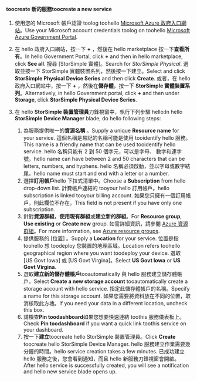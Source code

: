 <!--author=SharS last changed: 9/17/15-->


#### <a name="toocreate-a-new-service"></a><span data-ttu-id="7e27a-101">toocreate 新的服務</span><span class="sxs-lookup"><span data-stu-id="7e27a-101">toocreate a new service</span></span>
1. <span data-ttu-id="7e27a-102">使用您的 Microsoft 帳戶認證 toolog toohello [Microsoft Azure 政府入口網站](https://portal.azure.us/)。</span><span class="sxs-lookup"><span data-stu-id="7e27a-102">Use your Microsoft account credentials toolog on toohello [Microsoft Azure Government Portal](https://portal.azure.us/).</span></span>
2. <span data-ttu-id="7e27a-103">在 hello 政府入口網站，按一下   **+**  ，然後在 hello marketplace 按一下**查看所有**。</span><span class="sxs-lookup"><span data-stu-id="7e27a-103">In hello Government Portal, click **+** and then in hello marketplace, click **See all**.</span></span> <span data-ttu-id="7e27a-104">搜尋 [StorSimple 實體]。</span><span class="sxs-lookup"><span data-stu-id="7e27a-104">Search for _StorSimple Physical_.</span></span> <span data-ttu-id="7e27a-105">選取並按一下 StorSimple 實體裝置系列，然後按一下建立。</span><span class="sxs-lookup"><span data-stu-id="7e27a-105">Select and click **StorSimple Physical Device Series** and then click **Create**.</span></span> <span data-ttu-id="7e27a-106">或者，在 hello 政府入口網站中，按一下 **+**  ，然後在**儲存體**，按一下  **StorSimple 實體裝置系列**。</span><span class="sxs-lookup"><span data-stu-id="7e27a-106">Alternatively, in hello Government portal, click **+** and then under **Storage**, click **StorSimple Physical Device Series**.</span></span>
3. <span data-ttu-id="7e27a-107">在 hello **StorSimple 裝置管理員**刀鋒視窗中，執行下列步驟 hello:</span><span class="sxs-lookup"><span data-stu-id="7e27a-107">In hello **StorSimple Device Manager** blade, do hello following steps:</span></span>
   
   1. <span data-ttu-id="7e27a-108">為服務提供唯一的**資源名稱** 。</span><span class="sxs-lookup"><span data-stu-id="7e27a-108">Supply a unique **Resource name** for your service.</span></span> <span data-ttu-id="7e27a-109">這個名稱是易記的名稱可能是使用 tooidentify hello 服務。</span><span class="sxs-lookup"><span data-stu-id="7e27a-109">This name is a friendly name that can be used tooidentify hello service.</span></span> <span data-ttu-id="7e27a-110">hello 名稱只能有 2 到 50 個字元，可以是字母、 數字和連字號。</span><span class="sxs-lookup"><span data-stu-id="7e27a-110">hello name can have between 2 and 50 characters that can be letters, numbers, and hyphens.</span></span> <span data-ttu-id="7e27a-111">hello 名稱必須啟動，並以字母或數字結尾。</span><span class="sxs-lookup"><span data-stu-id="7e27a-111">hello name must start and end with a letter or a number.</span></span>
   2. <span data-ttu-id="7e27a-112">選擇**訂用帳戶**hello 下拉式清單中。</span><span class="sxs-lookup"><span data-stu-id="7e27a-112">Choose a **Subscription** from hello drop-down list.</span></span> <span data-ttu-id="7e27a-113">計費帳戶連結的 tooyour hello 訂用帳戶。</span><span class="sxs-lookup"><span data-stu-id="7e27a-113">hello subscription is linked tooyour billing account.</span></span> <span data-ttu-id="7e27a-114">如果您只擁有一個訂用帳戶，則此欄位不存在。</span><span class="sxs-lookup"><span data-stu-id="7e27a-114">This field is not present if you have only one subscription.</span></span>
   3. <span data-ttu-id="7e27a-115">針對**資源群組**，**使用現有群組**或**建立新的群組**。</span><span class="sxs-lookup"><span data-stu-id="7e27a-115">For **Resource group**, **Use existing** or **Create new** group.</span></span> <span data-ttu-id="7e27a-116">如需詳細資訊，請參閱 [Azure 資源群組](https://azure.microsoft.com/documentation/articles/virtual-machines-windows-infrastructure-resource-groups-guidelines/)。</span><span class="sxs-lookup"><span data-stu-id="7e27a-116">For more information, see [Azure resource groups](https://azure.microsoft.com/documentation/articles/virtual-machines-windows-infrastructure-resource-groups-guidelines/).</span></span>
   4. <span data-ttu-id="7e27a-117">提供服務的 [位置]  。</span><span class="sxs-lookup"><span data-stu-id="7e27a-117">Supply a **Location** for your service.</span></span> <span data-ttu-id="7e27a-118">位置是指 toohello 想 toodeploy 您裝置的地理區域。</span><span class="sxs-lookup"><span data-stu-id="7e27a-118">Location refers toohello geographical region where you want toodeploy your device.</span></span> <span data-ttu-id="7e27a-119">選取 [US Govt Iowa] 或 [US Govt Virgina]。</span><span class="sxs-lookup"><span data-stu-id="7e27a-119">Select **US Govt Iowa** or **US Govt Virgina**.</span></span>
   5. <span data-ttu-id="7e27a-120">選取**建立新的儲存體帳戶**tooautomatically 與 hello 服務建立儲存體帳戶。</span><span class="sxs-lookup"><span data-stu-id="7e27a-120">Select **Create a new storage account** tooautomatically create a storage account with hello service.</span></span> <span data-ttu-id="7e27a-121">指定此儲存體帳戶的名稱。</span><span class="sxs-lookup"><span data-stu-id="7e27a-121">Specify a name for this storage account.</span></span> <span data-ttu-id="7e27a-122">如果您需要將資料放在不同的位置，取消核取此方塊。</span><span class="sxs-lookup"><span data-stu-id="7e27a-122">If you need your data in a different location, uncheck this box.</span></span>
   6. <span data-ttu-id="7e27a-123">請檢查**Pin toodashboard**如果您想要快速連結 toothis 服務儀表板上。</span><span class="sxs-lookup"><span data-stu-id="7e27a-123">Check **Pin toodashboard** if you want a quick link toothis service on your dashboard.</span></span>
   7. <span data-ttu-id="7e27a-124">按一下**建立**toocreate hello StorSimple 裝置管理員。</span><span class="sxs-lookup"><span data-stu-id="7e27a-124">Click **Create** toocreate hello StorSimple Device Manager.</span></span> <span data-ttu-id="7e27a-125">hello 服務建立作業需要幾分鐘的時間。</span><span class="sxs-lookup"><span data-stu-id="7e27a-125">hello service creation takes a few minutes.</span></span> <span data-ttu-id="7e27a-126">已成功建立 hello 服務之後，您會看到通知，而且 hello 新服務刀鋒視窗會開啟。</span><span class="sxs-lookup"><span data-stu-id="7e27a-126">After hello service is successfully created, you will see a notification and hello new service blade opens up.</span></span>


